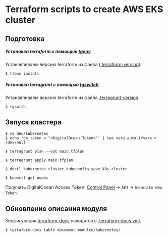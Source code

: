 # Terraform scripts to create AWS EKS cluster

## Подготовка

##### Установка terraform с помощью [tgenv](https://github.com/tfutils/tfenv)

Устанавливаем версию terraform из файла ([.terraform-version](.terraform-version)).

```shell
$ tfenv install
```

##### Установка terragrunt с помощью [tgswitch](https://github.com/warrensbox/tgswitch)

Устанавливаем версию terraform из файла [.terragrunt-version](.terragrunt-version).

```shell
$ tgswith
```

## Запуск кластера

```shell
$ cd dev/kubernetes
$ echo 'do_token = "<DigitalOcean Token>"' | tee vars.auto.tfvars > /dev/null

$ terragrunt plan --out main.tfplan

$ terragrunt apply main.tfplan

$ doctl kubernetes cluster kubeconfig save k8s-cluster 

$ kubectl get nodes
```

Получить DigitalOcean Access Token: [Control Panel](https://cloud.digitalocean.com/) -> `API` -> `Generate New Token`.

## Обновление описания модуля

Конфигурация [terraform-docs](https://terraform-docs.io/) находится в [.terraform-docs.yml](.terraform-docs.yml).

```shell
$ terraform-docs table document modules/kubernetes/
```